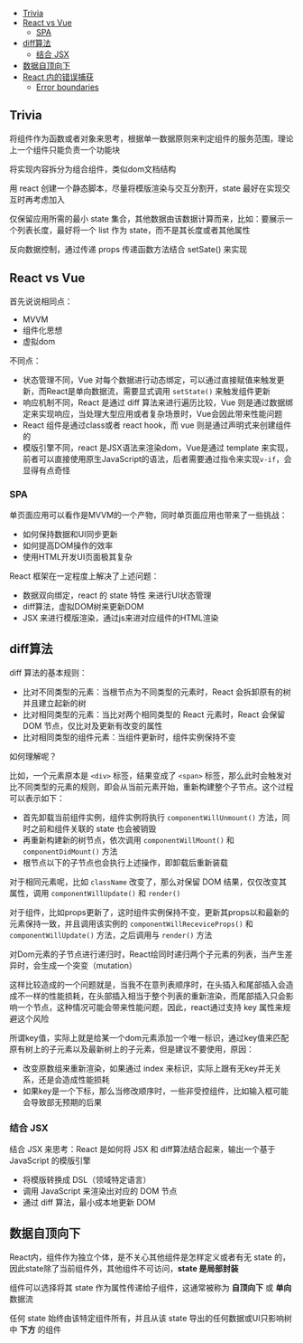 <!-- MarkdownTOC -->

- [Trivia](#trivia)
- [React vs Vue](#react-vs-vue)
    - [SPA](#spa)
- [diff算法](#diff%E7%AE%97%E6%B3%95)
    - [结合 JSX](#%E7%BB%93%E5%90%88-jsx)
- [数据自顶向下](#%E6%95%B0%E6%8D%AE%E8%87%AA%E9%A1%B6%E5%90%91%E4%B8%8B)
- [React 内的错误捕获](#react-%E5%86%85%E7%9A%84%E9%94%99%E8%AF%AF%E6%8D%95%E8%8E%B7)
    - [Error boundaries](#error-boundaries)

<!-- /MarkdownTOC -->

## Trivia

将组件作为函数或者对象来思考，根据单一数据原则来判定组件的服务范围，理论上一个组件只能负责一个功能块

将实现内容拆分为组合组件，类似dom文档结构

用 react 创建一个静态脚本，尽量将模版渲染与交互分割开，state 最好在实现交互时再考虑加入

仅保留应用所需的最小 state 集合，其他数据由该数据计算而来，比如：要展示一个列表长度，最好将一个 list 作为 state，而不是其长度或者其他属性

反向数据控制，通过传递 props 传递函数方法结合 setSate() 来实现


## React vs Vue

首先说说相同点：

- MVVM
- 组件化思想
- 虚拟dom

不同点：

- 状态管理不同，Vue 对每个数据进行动态绑定，可以通过直接赋值来触发更新，而React是单向数据流，需要显式调用 `setState()` 来触发组件更新
- 响应机制不同，React 是通过 diff 算法来进行遍历比较，Vue 则是通过数据绑定来实现响应，当处理大型应用或者复杂场景时，Vue会因此带来性能问题
- React 组件是通过class或者 react hook，而 vue 则是通过声明式来创建组件的
- 模版引擎不同，react 是JSX语法来渲染dom，Vue是通过 template 来实现，前者可以直接使用原生JavaScript的语法，后者需要通过指令来实现`v-if`，会显得有点奇怪

### SPA

单页面应用可以看作是MVVM的一个产物，同时单页面应用也带来了一些挑战：

- 如何保持数据和UI同步更新
- 如何提高DOM操作的效率
- 使用HTML开发UI页面极其复杂

React 框架在一定程度上解决了上述问题：

- 数据双向绑定，react 的 state 特性 来进行UI状态管理
- diff算法，虚拟DOM树来更新DOM
- JSX 来进行模版渲染，通过js来进对应组件的HTML渲染

## diff算法

diff 算法的基本规则：

- 比对不同类型的元素：当根节点为不同类型的元素时，React 会拆卸原有的树并且建立起新的树
- 比对相同类型的元素：当比对两个相同类型的 React 元素时，React 会保留 DOM 节点，仅比对及更新有改变的属性
- 比对相同类型的组件元素：当组件更新时，组件实例保持不变

如何理解呢？

比如，一个元素原本是 `<div>` 标签，结果变成了 `<span>` 标签，那么此时会触发对比不同类型的元素的规则，即会从当前元素开始，重新构建整个子节点。这个过程可以表示如下：

- 首先卸载当前组件实例，组件实例将执行 `componentWillUnmount()` 方法，同时之前和组件关联的 state 也会被销毁
- 再重新构建新的树节点，依次调用 `componentWillMount()` 和 `componentDidMount()` 方法
- 根节点以下的子节点也会执行上述操作，即卸载后重新装载

对于相同元素呢，比如 `className` 改变了，那么对保留 DOM 结果，仅仅改变其属性，调用 `componentWillUpdate()` 和 `render()`

对于组件，比如props更新了，这时组件实例保持不变，更新其props以和最新的元素保持一致，并且调用该实例的 `componentWillReceviceProps()` 和 `componentWillUpdate()` 方法，之后调用与 `render()` 方法

对Dom元素的子节点进行递归时，React绘同时递归两个子元素的列表，当产生差异时，会生成一个突变（mutation）

这样比较造成的一个问题就是，当我不在意列表顺序时，在头插入和尾部插入会造成不一样的性能损耗，在头部插入相当于整个列表的重新渲染，而尾部插入只会影响一个节点，这种情况可能会带来性能问题，因此，react通过支持 key 属性来规避这个风险

所谓key值，实际上就是给某一个dom元素添加一个唯一标识，通过key值来匹配原有树上的子元素以及最新树上的子元素，但是建议不要使用，原因：
- 改变原数组来重新渲染，如果通过 index 来标识，实际上跟有无key并无关系，还是会造成性能损耗
- 如果key是一个下标，那么当修改顺序时，一些非受控组件，比如输入框可能会导致部无预期的后果

### 结合 JSX 

结合 JSX 来思考：React 是如何将 JSX 和 diff算法结合起来，输出一个基于 JavaScript 的模版引擎

- 将模版转换成 DSL（领域特定语言）
- 调用 JavaScript 来渲染出对应的 DOM 节点
- 通过 diff 算法，最小成本地更新 DOM




## 数据自顶向下

React内，组件作为独立个体，是不关心其他组件是怎样定义或者有无 state 的，因此state除了当前组件外，其他组件不可访问，**state 是局部封装**

组件可以选择将其 state 作为属性传递给子组件，这通常被称为 **自顶向下** 或 **单向** 数据流

任何 state 始终由该特定组件所有，并且从该 state 导出的任何数据或UI只影响树中 **下方** 的组件



